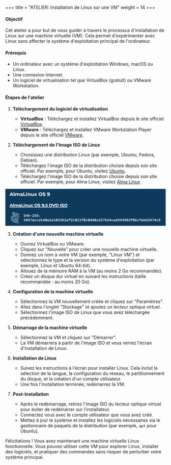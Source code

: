  
+++
title = "ATELIER: Installation de Linux sur une VM"
weight = 14
+++

#### Objectif
Cet atelier a pour but de vous guider à travers le processus d'installation de Linux sur une machine virtuelle (VM). Cela permet d'expérimenter avec Linux sans affecter le système d'exploitation principal de l'ordinateur.

#### Prérequis
- Un ordinateur avec un système d'exploitation Windows, macOS ou Linux.
- Une connexion Internet.
- Un logiciel de virtualisation tel que VirtualBox (gratuit) ou VMware Workstation.

#### Étapes de l'atelier

1. **Téléchargement du logiciel de virtualisation**
   - **VirtualBox** : Téléchargez et installez VirtualBox depuis le site officiel [VirtualBox](https://www.virtualbox.org/).
   - **VMware** : Téléchargez et installez VMware Workstation Player depuis le site officiel [VMware](https://www.vmware.com/products/workstation-player.html).

2. **Téléchargement de l'Image ISO de Linux**
   - Choisissez une distribution Linux (par exemple, Ubuntu, Fedora, Debian).
   - Téléchargez l'image ISO de la distribution choisie depuis son site officiel. Par exemple, pour Ubuntu, visitez [Ubuntu](https://ubuntu.com/download).
   - Téléchargez l'image ISO de la distribution choisie depuis son site officiel. Par exemple, pour Alma Linux, visitez [Alma Linux](https://almalinux.org/get-almalinux/)

![Image ISO Alma Linux](telecharger-alma.png)

3. **Création d'une nouvelle machine virtuelle**
   - Ouvrez VirtualBox ou VMware.
   - Cliquez sur "Nouvelle" pour créer une nouvelle machine virtuelle.
   - Donnez un nom à votre VM (par exemple, "Linux VM") et sélectionnez le type et la version du système d'exploitation (par exemple, Linux et Ubuntu 64-bit).
   - Allouez de la mémoire RAM à la VM (au moins 2 Go recommandés).
   - Créez un disque dur virtuel en suivant les instructions (taille recommandée : au moins 20 Go).

4. **Configuration de la machine virtuelle**
   - Sélectionnez la VM nouvellement créée et cliquez sur "Paramètres".
   - Allez dans l'onglet "Stockage" et ajoutez un lecteur optique virtuel.
   - Sélectionnez l'image ISO de Linux que vous avez téléchargée précédemment.

5. **Démarrage de la machine virtuelle**
   - Sélectionnez la VM et cliquez sur "Démarrer".
   - La VM démarrera à partir de l'image ISO et vous verrez l'écran d'installation de Linux.

6. **Installation de Linux**
   - Suivez les instructions à l'écran pour installer Linux. Cela inclut la sélection de la langue, la configuration du réseau, le partitionnement du disque, et la création d'un compte utilisateur.
   - Une fois l'installation terminée, redémarrez la VM.

7. **Post-Installation**
   - Après le redémarrage, retirez l'image ISO du lecteur optique virtuel pour éviter de redémarrer sur l'installateur.
   - Connectez vous avec le compte utilisateur que vous avez créé.
   - Mettez à jour le système et installez les logiciels nécessaires via le gestionnaire de paquets de la distribution (par exemple, `apt` pour Ubuntu).


Félicitations ! Vous avez maintenant une machine virtuelle Linux fonctionnelle. Vous pouvez utiliser cette VM pour explorer Linux, installer des logiciels, et pratiquer des commandes sans risquer de perturber votre système principal.


